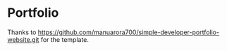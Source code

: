 # Portfolio
Thanks to https://github.com/manuarora700/simple-developer-portfolio-website.git for the template.